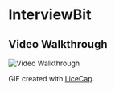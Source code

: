 # InterviewBit
## Video Walkthrough

![Video Walkthrough](InterviewBit.gif)

GIF created with [LiceCap](http://www.cockos.com/licecap/).
